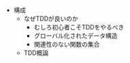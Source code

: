 - 構成
    - なぜTDDが良いのか
        - むしろ初心者こそTDDをやるべき
        - グローバル化されたデータ構造
        - 関連性のない関数の集合
    - TDD概論
